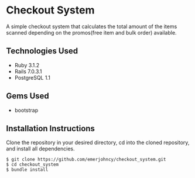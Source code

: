 # Checkout System
A simple checkout system that calculates the total amount of the items scanned depending on the promos(free item and bulk order) available.

## Technologies Used
- Ruby 3.1.2
- Rails 7.0.3.1
- PostgreSQL 1.1

## Gems Used
- bootstrap

## Installation Instructions
Clone the repository in your desired directory, cd into the cloned repository, and install all dependencies.
```
$ git clone https://github.com/emerjohncy/checkout_system.git
$ cd checkout_system
$ bundle install
```

